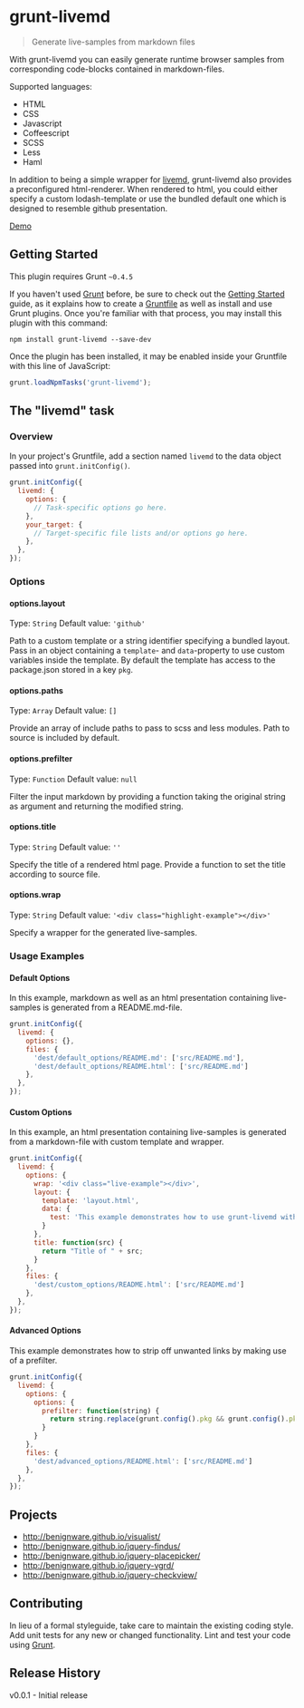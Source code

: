 # grunt-livemd

> Generate live-samples from markdown files

With grunt-livemd you can easily generate runtime browser samples from corresponding code-blocks contained in markdown-files.

Supported languages:

* HTML
* CSS
* Javascript
* Coffeescript
* SCSS
* Less
* Haml

In addition to being a simple wrapper for [livemd](), grunt-livemd also provides a preconfigured html-renderer.
When rendered to html, you could either specify a custom lodash-template or use the bundled default one which is designed to resemble github presentation.

[Demo](http://benignware.github.io/grunt-livemd)

## Getting Started
This plugin requires Grunt `~0.4.5`

If you haven't used [Grunt](http://gruntjs.com/) before, be sure to check out the [Getting Started](http://gruntjs.com/getting-started) guide, as it explains how to create a [Gruntfile](http://gruntjs.com/sample-gruntfile) as well as install and use Grunt plugins. Once you're familiar with that process, you may install this plugin with this command:

```shell
npm install grunt-livemd --save-dev
```

Once the plugin has been installed, it may be enabled inside your Gruntfile with this line of JavaScript:

```js
grunt.loadNpmTasks('grunt-livemd');
```

## The "livemd" task

### Overview
In your project's Gruntfile, add a section named `livemd` to the data object passed into `grunt.initConfig()`.

```js
grunt.initConfig({
  livemd: {
    options: {
      // Task-specific options go here.
    },
    your_target: {
      // Target-specific file lists and/or options go here.
    },
  },
});
```

### Options

#### options.layout
Type: `String`
Default value: `'github'`

Path to a custom template or a string identifier specifying a bundled layout. Pass in an object containing a `template`- and `data`-property to use custom variables inside the template. By default the template has access to the package.json stored in a key `pkg`.

#### options.paths
Type: `Array`
Default value: `[]`

Provide an array of include paths to pass to scss and less modules. Path to source is included by default.

#### options.prefilter
Type: `Function`
Default value: `null`

Filter the input markdown by providing a function taking the original string as argument and returning the modified string.

#### options.title
Type: `String`
Default value: `''`

Specify the title of a rendered html page. Provide a function to set the title according to source file.

#### options.wrap
Type: `String`
Default value: `'<div class="highlight-example"></div>'`

Specify a wrapper for the generated live-samples.

### Usage Examples

#### Default Options
In this example, markdown as well as an html presentation containing live-samples is generated from a README.md-file.

```js
grunt.initConfig({
  livemd: {
    options: {},
    files: {
      'dest/default_options/README.md': ['src/README.md'],
      'dest/default_options/README.html': ['src/README.md']
    },
  },
});
```

#### Custom Options
In this example, an html presentation containing live-samples is generated from a markdown-file with custom template and wrapper.

```js
grunt.initConfig({
  livemd: {
    options: {
      wrap: '<div class="live-example"></div>',
      layout: {
        template: 'layout.html',
        data: {
          test: 'This example demonstrates how to use grunt-livemd with a custom template'
        }
      },
      title: function(src) {
        return "Title of " + src;
      }
    },
    files: {
      'dest/custom_options/README.html': ['src/README.md']
    },
  },
});
```

#### Advanced Options
This example demonstrates how to strip off unwanted links by making use of a prefilter.

```js
grunt.initConfig({
  livemd: {
    options: {
      options: {
        prefilter: function(string) {
          return string.replace(grunt.config().pkg && grunt.config().pkg.homepage && new RegExp("\\[.*\\]\\(" + grunt.config().pkg.homepage.replace(/[\-\[\]\/\{\}\(\)\*\+\?\.\\\^\$\|]/g, "\\$&") + "\\)", "gi"), "");
        }
      }
    },
    files: {
      'dest/advanced_options/README.html': ['src/README.md']
    },
  },
});
```

## Projects

* http://benignware.github.io/visualist/
* http://benignware.github.io/jquery-findus/
* http://benignware.github.io/jquery-placepicker/
* http://benignware.github.io/jquery-vgrd/
* http://benignware.github.io/jquery-checkview/

## Contributing
In lieu of a formal styleguide, take care to maintain the existing coding style. Add unit tests for any new or changed functionality. Lint and test your code using [Grunt](http://gruntjs.com/).

## Release History

v0.0.1 - Initial release
